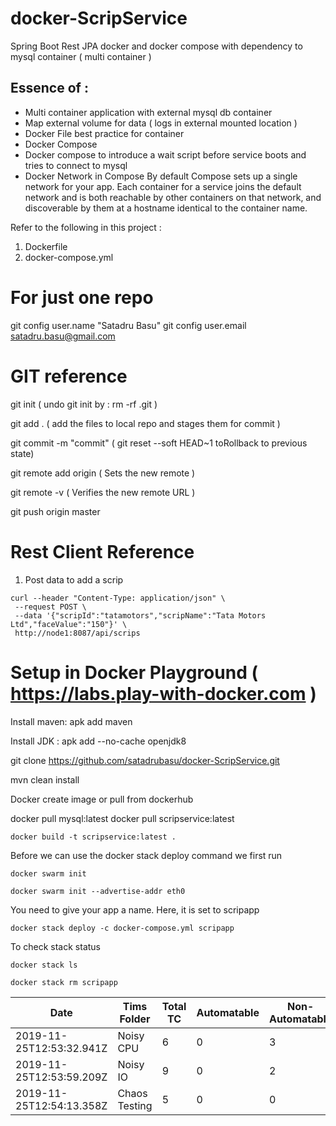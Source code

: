 # docker-ScripService
Spring Boot Rest JPA docker and docker compose with dependency to mysql container ( multi container )

## Essence of :
 - Multi container application with external mysql db container
 - Map external volume for data ( logs in external mounted location )
 - Docker File best practice for container
 - Docker Compose
 - Docker compose to introduce a wait script before service boots and tries to connect to mysql
 - Docker Network in Compose
       By default Compose sets up a single network for your app. Each container for a service joins the default network and is both reachable by other containers on that network, and discoverable by them at a hostname identical to the container name.


Refer to the following in this project :

1. Dockerfile
2. docker-compose.yml

For just one repo
==================
git config user.name "Satadru Basu"
git config user.email satadru.basu@gmail.com



GIT reference
=============
 git init   ( undo git init by : rm -rf .git )
 
 git add .  ( add the files to local repo and stages them for commit ) 
 
 git commit -m "commit"  ( git reset --soft HEAD~1 toRollback to previous state) 
 

 git remote add origin <remote repoURL>  ( Sets the new remote ) 
 
 git remote -v                ( Verifies the new remote URL ) 
 
 git push origin master 
 
 Rest Client Reference
 =======================
 1. Post data to add a scrip
 
 ```
 curl --header "Content-Type: application/json" \
  --request POST \
  --data '{"scripId":"tatamotors","scripName":"Tata Motors Ltd","faceValue":"150"}' \
  http://node1:8087/api/scrips
 ```
 
 Setup in Docker Playground ( https://labs.play-with-docker.com  )
 ===========================
 
Install maven: apk add maven

Install JDK : apk add --no-cache openjdk8

git clone https://github.com/satadrubasu/docker-ScripService.git

mvn clean install

Docker create image or pull from dockerhub

docker pull mysql:latest
docker pull scripservice:latest
 
 ```docker build -t scripservice:latest .```
 
 Before we can use the docker stack deploy command we first run 
 
 ```docker swarm init```
 
 ```docker swarm init --advertise-addr eth0```
 
 
 You need to give your app a name. Here, it is set to scripapp
  
 ```docker stack deploy -c docker-compose.yml scripapp```
 
 To check stack status
 
 ```docker stack ls```
 
 ```docker stack rm scripapp```
 
 |Date|Tims Folder |Total TC | Automatable | Non-Automatable |  Completed | InProgress | Not Started | Comments |
|---|---|---|---|---|---|---|---|---|
2019-11-25T12:53:32.941Z | Noisy CPU | 6 | 0 | 3 | 3 | 0 | 0 | |
2019-11-25T12:53:59.209Z | Noisy IO | 9 | 0 | 2 | 7 | 0 | 0 | |
2019-11-25T12:54:13.358Z | Chaos Testing | 5 | 0 | 0 | 3 | 2 | 0 | |

